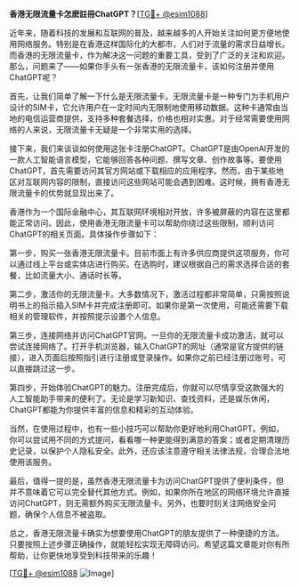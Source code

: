 **香港无限流量卡怎麽註冊ChatGPT？**[[TG💪+ @esim1088](https://t.me/s/esim1088)]

近年来，随着科技的发展和互联网的普及，越来越多的人开始关注如何更方便地使用网络服务。特别是在香港这样国际化的大都市，人们对于流量的需求日益增长。而香港的无限流量卡，作为解决这一问题的重要工具，受到了广泛的关注和欢迎。那么，问题来了——如果你手头有一张香港的无限流量卡，该如何注册并使用ChatGPT呢？

首先，让我们简单了解一下什么是无限流量卡。无限流量卡是一种专门为手机用户设计的SIM卡，它允许用户在一定时间内无限制地使用移动数据。这种卡通常由当地的电信运营商提供，支持多种套餐选择，价格也相对实惠。对于经常需要使用网络的人来说，无限流量卡无疑是一个非常实用的选择。

接下来，我们来谈谈如何使用这张卡注册ChatGPT。ChatGPT是由OpenAI开发的一款人工智能语言模型，它能够回答各种问题、撰写文章、创作故事等。要使用ChatGPT，首先需要访问其官方网站或下载相应的应用程序。然而，由于某些地区对互联网内容的限制，直接访问这些网站可能会遇到困难。这时候，拥有香港无限流量卡的优势就显现出来了。

香港作为一个国际金融中心，其互联网环境相对开放，许多被屏蔽的内容在这里都能正常访问。因此，使用香港无限流量卡可以帮助你绕过这些限制，顺利访问ChatGPT的相关页面。具体操作步骤如下：

第一步，购买一张香港无限流量卡。目前市面上有许多供应商提供这项服务，你可以通过线上平台或实体店进行购买。在选购时，建议根据自己的需求选择合适的套餐，比如流量大小、通话时长等。

第二步，激活你的无限流量卡。大多数情况下，激活过程都非常简单，只需按照说明书上的指示插入SIM卡并完成注册即可。如果你是第一次使用，可能还需要下载相关的管理软件，并按照提示设置个人信息。

第三步，连接网络并访问ChatGPT官网。一旦你的无限流量卡成功激活，就可以尝试连接网络了。打开手机浏览器，输入ChatGPT的网址（通常是官方提供的链接），进入页面后按照指引进行注册或登录操作。如果你之前已经注册过账号，可以直接跳过这一步。

第四步，开始体验ChatGPT的魅力。注册完成后，你就可以尽情享受这款强大的人工智能助手带来的便利了。无论是学习新知识、查找资料，还是娱乐休闲，ChatGPT都能为你提供丰富的信息和精彩的互动体验。

当然，在使用过程中，也有一些小技巧可以帮助你更好地利用ChatGPT。例如，你可以尝试用不同的方式提问，看看哪一种更能得到满意的答案；或者定期清理历史记录，以保护个人隐私安全。此外，还应该注意遵守相关法律法规，合理合法地使用该服务。

最后，值得一提的是，虽然香港无限流量卡为访问ChatGPT提供了便利条件，但并不意味着它可以完全替代其他方式。例如，如果你所在地区的网络环境允许直接访问ChatGPT，则无需额外购买无限流量卡。另外，也要时刻关注网络安全问题，确保个人信息不被盗取。

总之，香港无限流量卡确实为想要使用ChatGPT的朋友提供了一种便捷的方法。只要按照上述步骤正确操作，就能轻松实现无障碍访问。希望这篇文章能对你有所帮助，让你更快地享受到科技带来的乐趣！

[[TG💪+ @esim1088](https://t.me/s/esim1088) ![Image](https://i.postimg.cc/4NQfJmqS/Snipaste-2025-05-13-00-14-12.png)]